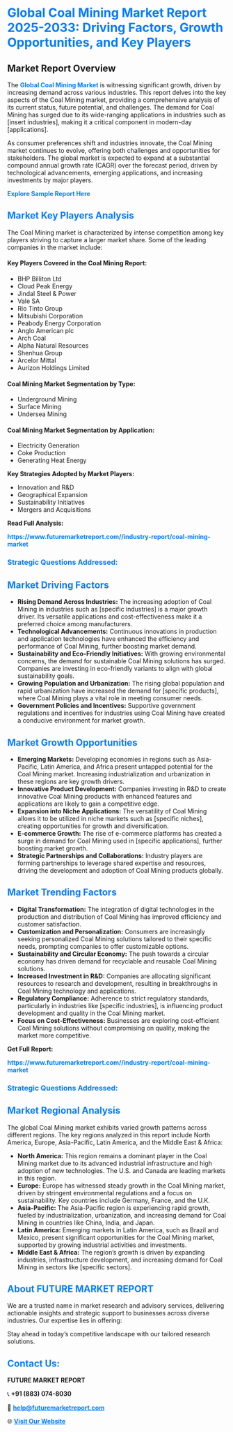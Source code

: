 <h1 style="color: #007BFF;">Global Coal Mining Market Report 2025-2033: Driving Factors, Growth Opportunities, and Key Players</h1>

<section id="overview">
<h2>Market Report Overview</h2>
<p>The <a href="https://www.futuremarketreport.com//industry-report/coal-mining-market" style="color: #007BFF; text-decoration: none;"><strong>Global Coal Mining Market</strong></a> is witnessing significant growth, driven by increasing demand across various industries. This report delves into the key aspects of the Coal Mining market, providing a comprehensive analysis of its current status, future potential, and challenges. The demand for Coal Mining has surged due to its wide-ranging applications in industries such as [insert industries], making it a critical component in modern-day [applications].</p>
<p>As consumer preferences shift and industries innovate, the Coal Mining market continues to evolve, offering both challenges and opportunities for stakeholders. The global market is expected to expand at a substantial compound annual growth rate (CAGR) over the forecast period, driven by technological advancements, emerging applications, and increasing investments by major players.</p>
</section>

<section id="overview">
<p><a href="https://www.futuremarketreport.com//request-sample/reportId=89131" style="color: #007BFF; text-decoration: none;"><strong>Explore Sample Report Here</strong></a></p>
</section>

<section id="key-players">
<h2 style="color: #007BFF;">Market Key Players Analysis</h2>
<p>The Coal Mining market is characterized by intense competition among key players striving to capture a larger market share. Some of the leading companies in the market include:</p>
<h4>Key Players Covered in the Coal Mining Report:</h4>
<ul><li>BHP Billiton Ltd</li><li>Cloud Peak Energy</li><li>Jindal Steel &amp; Power</li><li>Vale SA</li><li>Rio Tinto Group</li><li>Mitsubishi Corporation</li><li>Peabody Energy Corporation</li><li>Anglo American plc</li><li>Arch Coal</li><li>Alpha Natural Resources</li><li>Shenhua Group</li><li>Arcelor Mittal</li><li>Aurizon Holdings Limited</li></ul>
<h4>Coal Mining Market Segmentation by Type:</h4>
<ul><li>Underground Mining</li><li>Surface Mining</li><li>Undersea Mining</li></ul>

<h4>Coal Mining Market Segmentation by Application:</h4>
<ul><li>Electricity Generation</li><li>Coke Production</li><li>Generating Heat Energy</li></ul>
<p><strong>Key Strategies Adopted by Market Players:</strong></p>
<ul>
<li>Innovation and R&D</li>
<li>Geographical Expansion</li>
<li>Sustainability Initiatives</li>
<li>Mergers and Acquisitions</li>
</ul>
</section>

<section>
<p><strong>Read Full Analysis: </strong></p><a href="https://www.futuremarketreport.com//industry-report/coal-mining-market" style="color: #007BFF; text-decoration: none;"><strong>https://www.futuremarketreport.com//industry-report/coal-mining-market</strong></a>
<h3 style="color: #007BFF;">Strategic Questions Addressed:</h3>
</section>

<section id="driving-factors">
<h2 style="color: #007BFF;">Market Driving Factors</h2>
<ul>
<li><strong>Rising Demand Across Industries:</strong> The increasing adoption of Coal Mining in industries such as [specific industries] is a major growth driver. Its versatile applications and cost-effectiveness make it a preferred choice among manufacturers.</li>
<li><strong>Technological Advancements:</strong> Continuous innovations in production and application technologies have enhanced the efficiency and performance of Coal Mining, further boosting market demand.</li>
<li><strong>Sustainability and Eco-Friendly Initiatives:</strong> With growing environmental concerns, the demand for sustainable Coal Mining solutions has surged. Companies are investing in eco-friendly variants to align with global sustainability goals.</li>
<li><strong>Growing Population and Urbanization:</strong> The rising global population and rapid urbanization have increased the demand for [specific products], where Coal Mining plays a vital role in meeting consumer needs.</li>
<li><strong>Government Policies and Incentives:</strong> Supportive government regulations and incentives for industries using Coal Mining have created a conducive environment for market growth.</li>
</ul>
</section>

<section id="growth-opportunities">
<h2 style="color: #007BFF;">Market Growth Opportunities</h2>
<ul>
<li><strong>Emerging Markets:</strong> Developing economies in regions such as Asia-Pacific, Latin America, and Africa present untapped potential for the Coal Mining market. Increasing industrialization and urbanization in these regions are key growth drivers.</li>
<li><strong>Innovative Product Development:</strong> Companies investing in R&D to create innovative Coal Mining products with enhanced features and applications are likely to gain a competitive edge.</li>
<li><strong>Expansion into Niche Applications:</strong> The versatility of Coal Mining allows it to be utilized in niche markets such as [specific niches], creating opportunities for growth and diversification.</li>
<li><strong>E-commerce Growth:</strong> The rise of e-commerce platforms has created a surge in demand for Coal Mining used in [specific applications], further boosting market growth.</li>
<li><strong>Strategic Partnerships and Collaborations:</strong> Industry players are forming partnerships to leverage shared expertise and resources, driving the development and adoption of Coal Mining products globally.</li>
</ul>
</section>

<section id="trending-factors">
<h2 style="color: #007BFF;">Market Trending Factors</h2>
<ul>
<li><strong>Digital Transformation:</strong> The integration of digital technologies in the production and distribution of Coal Mining has improved efficiency and customer satisfaction.</li>
<li><strong>Customization and Personalization:</strong> Consumers are increasingly seeking personalized Coal Mining solutions tailored to their specific needs, prompting companies to offer customizable options.</li>
<li><strong>Sustainability and Circular Economy:</strong> The push towards a circular economy has driven demand for recyclable and reusable Coal Mining solutions.</li>
<li><strong>Increased Investment in R&D:</strong> Companies are allocating significant resources to research and development, resulting in breakthroughs in Coal Mining technology and applications.</li>
<li><strong>Regulatory Compliance:</strong> Adherence to strict regulatory standards, particularly in industries like [specific industries], is influencing product development and quality in the Coal Mining market.</li>
<li><strong>Focus on Cost-Effectiveness:</strong> Businesses are exploring cost-efficient Coal Mining solutions without compromising on quality, making the market more competitive.</li>
</ul>
</section>

<section>
<p><strong>Get Full Report: </strong></p><a href="https://www.futuremarketreport.com//industry-report/coal-mining-market" style="color: #007BFF; text-decoration: none;"><strong>https://www.futuremarketreport.com//industry-report/coal-mining-market</strong></a>
<h3 style="color: #007BFF;">Strategic Questions Addressed:</h3>
</section>


<section id="regional-analysis">
<h2 style="color: #007BFF;">Market Regional Analysis</h2>
<p>The global Coal Mining market exhibits varied growth patterns across different regions. The key regions analyzed in this report include North America, Europe, Asia-Pacific, Latin America, and the Middle East & Africa:</p>
<ul>
<li><strong>North America:</strong> This region remains a dominant player in the Coal Mining market due to its advanced industrial infrastructure and high adoption of new technologies. The U.S. and Canada are leading markets in this region.</li>
<li><strong>Europe:</strong> Europe has witnessed steady growth in the Coal Mining market, driven by stringent environmental regulations and a focus on sustainability. Key countries include Germany, France, and the U.K.</li>
<li><strong>Asia-Pacific:</strong> The Asia-Pacific region is experiencing rapid growth, fueled by industrialization, urbanization, and increasing demand for Coal Mining in countries like China, India, and Japan.</li>
<li><strong>Latin America:</strong> Emerging markets in Latin America, such as Brazil and Mexico, present significant opportunities for the Coal Mining market, supported by growing industrial activities and investments.</li>
<li><strong>Middle East & Africa:</strong> The region’s growth is driven by expanding industries, infrastructure development, and increasing demand for Coal Mining in sectors like [specific sectors].</li>
</ul>
</section>

<footer>
<h2 style="color: #007BFF;">About FUTURE MARKET REPORT</h2>
<p>We are a trusted name in market research and advisory services, delivering actionable insights and strategic support to businesses across diverse industries. Our expertise lies in offering:</p>

<p>Stay ahead in today’s competitive landscape with our tailored research solutions.</p>

<h2 style="color: #007BFF;">Contact Us:</h2>
<p><strong>FUTURE MARKET REPORT</strong></p>
<p>📞 <strong>+91 (883) 074-8030</strong></p>
<p>📧 <strong><a href="mailto:help@futuremarketreport.com" style="color: #007BFF;">help@futuremarketreport.com</a></strong></p>
<p>🌐 <strong><a href="https://www.futuremarketreport.com/" style="color: #007BFF;">Visit Our Website</a></strong></p>
</footer>